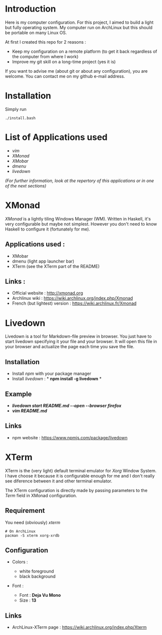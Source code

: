 <!-- # My computer configuration -->

# Introduction 

Here is my computer configuration. For this project, I aimed to build a light but fully operating system. 
My computer run on ArchLinux but this should be portable on many Linux OS.

At first I created this repo for 2 reasons :
+ Keep my configuration on a remote platform (to get it back regardless of the computer from where I work)
+ Improve my git skill on a long-time project (yes it is)

If you want to advise me (about git or about any configuration), you are welcome. You can contact me on my github e-mail address.

# Installation

Simply run 

	./install.bash

# List of Applications used

+ *vim*
+ *XMonad*
+ *XMobar*
+ *dmenu*
+ *livedown*

*(For further information, look at the repertory of this applications or in one of the next sections)*

# XMonad

*XMonad* is a lightly tiling Windows Manager (WM). Written in Haskell, it's very configurable but maybe not simplest. However you don't need to know Haskell to configure it (fortunately for me).

## Applications used :
+ XMobar
+ dmenu (light app launcher bar)
+ XTerm (see the XTerm part of the README)

## Links :
+ Official website : http://xmonad.org
+ Archlinux wiki : https://wiki.archlinux.org/index.php/Xmonad
+ French (but lightest) version : https://wiki.archlinux.fr/Xmonad

# Livedown

Livedown is a tool for Markdown-file preview in browser. You just have to start livedown specifying it your file and your browser. It will open this file in your browser and actualize the page each time you save the file.

## Installation

+ Install *npm* with your package manager
+ Install *livedown* : * **npm install -g livedown** *

## Example
+ ***livedown start README.md --open --browser firefox***
+ ***vim README.md***

## Links
+ npm website : https://www.npmjs.com/package/livedown

# XTerm

XTerm is the (very light) default terminal emulator for *Xorg* Window System.
I have choose it because it is configurable enough for me and I don't really see diference between it and other terminal emulator.

The XTerm configuration is directly made by passing parameters to the *Term* field in XMonad configuration.
  
## Requirement

You need (obviously) *xterm* 

	# On ArchLinux
	pacman -S xterm xorg-xrdb

## Configuration

+ Colors : 
	+ white foreground
	+ black background
	
+ Font :
	+ Font : **Deja Vu Mono**
	+ Size : **13**

## Links
+ ArchLinux-XTerm page : https://wiki.archlinux.org/index.php/Xterm
